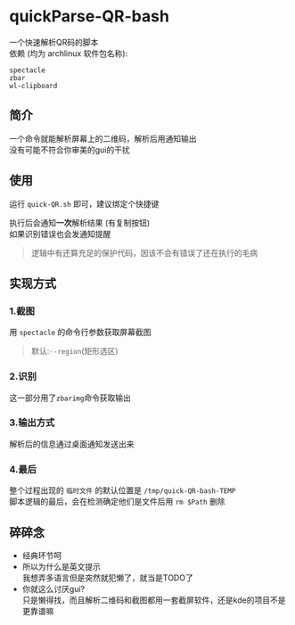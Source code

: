 # quickParse-QR-bash

一个快速解析QR码的脚本\
依赖 (均为 archlinux 软件包名称):

```text
spectacle
zbar
wl-clipboard
```

## 简介

一个命令就能解析屏幕上的二维码，解析后用通知输出\
没有可能不符合你审美的gui的干扰

## 使用

运行 `quick-QR.sh` 即可，建议绑定个快捷键

执行后会通知**一次**解析结果 (有复制按钮)\
如果识别错误也会发通知提醒
> 逻辑中有还算充足的保护代码，因该不会有错误了还在执行的毛病

## 实现方式

### 1.截图

用 `spectacle` 的命令行参数获取屏幕截图
> 默认:`--region`(矩形选区)

### 2.识别

这一部分用了`zbarimg`命令获取输出

### 3.输出方式

解析后的信息通过桌面通知发送出来

### 4.最后

整个过程出现的 `临时文件` 的默认位置是 `/tmp/quick-QR-bash-TEMP`\
脚本逻辑的最后，会在检测确定他们是文件后用 `rm $Path` 删除

## 碎碎念

- 经典环节呵
- 所以为什么是英文提示\
  我想弄多语言但是突然就犯懒了，就当是TODO了
- 你就这么讨厌gui?\
  只是懒得找，而且解析二维码和截图都用一套截屏软件，还是kde的项目不是更靠谱嘛
